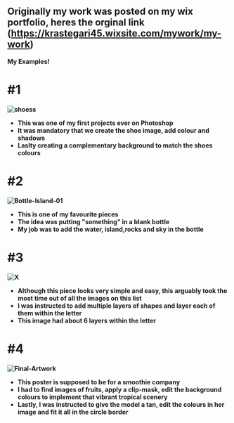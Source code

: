 <title> My Work </title>


<strong> Originally my work was posted on my wix portfolio, heres the orginal link<strong>  (https://krastegari45.wixsite.com/mywork/my-work) 
----

 <strong>My Examples!<strong>

# #1
![shoess](https://user-images.githubusercontent.com/95322428/144935092-72bbf394-624c-4093-bfdc-ce0163b88b8a.png)

* This was one of my first projects ever on Photoshop
* It was mandatory that we create the shoe image, add colour and shadows
* Laslty creating a complementary background to match the shoes colours 

# #2

![Bottle-Island-01](https://user-images.githubusercontent.com/95322428/144938074-2aa4602b-3f60-446f-88b6-4e4164987cf9.png)

* This is one of my favourite pieces
* The idea was putting "something" in a blank bottle
* My job was to add the water, island,rocks and sky in the bottle

# #3

![X](https://user-images.githubusercontent.com/95322428/144938771-8e0a06d8-11be-466d-8cef-d41039bc386b.png)
* Although this piece looks very simple and easy, this arguably took the most time out of all the images on this list
* I was instructed to add multiple layers of shapes and layer each of them within the letter
* This image had about 6 layers within the letter

# #4

![Final-Artwork](https://user-images.githubusercontent.com/95322428/144940457-b5f3543c-7e8e-42ba-a35e-3b7f663e38e9.png)

* This poster is supposed to be for a smoothie company
* I had to find images of fruits, apply a clip-mask, edit the background colours to implement that vibrant tropical scenery 
* Lastly, I was instructed to give the model a tan, edit the colours in her image and fit it all in the circle border
